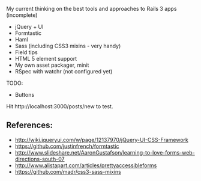 My current thinking on the best tools and approaches to Rails 3 apps (incomplete)

* jQuery + UI
* Formtastic
* Haml
* Sass (including CSS3 mixins - very handy)
* Field tips
* HTML 5 element support
* My own asset packager, minit
* RSpec with watchr (not configured yet)


TODO:

* Buttons


Hit http://localhost:3000/posts/new to test.


References:
---------------------
* http://wiki.jqueryui.com/w/page/12137970/jQuery-UI-CSS-Framework
* https://github.com/justinfrench/formtastic
* http://www.slideshare.net/AaronGustafson/learning-to-love-forms-web-directions-south-07
* http://www.alistapart.com/articles/prettyaccessibleforms
* https://github.com/madr/css3-sass-mixins

